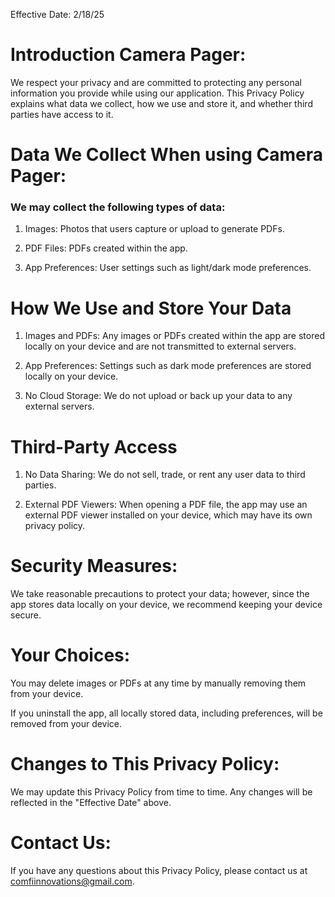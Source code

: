 Effective Date: 2/18/25

# Introduction Camera Pager:
We respect your privacy and are committed to protecting any personal information you provide while using our application. This Privacy Policy explains what data we collect, how we use and store it, and whether third parties have access to it.

# Data We Collect When using Camera Pager:
 ### We may collect the following types of data:

1. Images: Photos that users capture or upload to generate PDFs.

2. PDF Files: PDFs created within the app.

3. App Preferences: User settings such as light/dark mode preferences.

# How We Use and Store Your Data

1. Images and PDFs: Any images or PDFs created within the app are stored locally on your device and are not transmitted to external servers.

2. App Preferences: Settings such as dark mode preferences are stored locally on your device.

3. No Cloud Storage: We do not upload or back up your data to any external servers.

# Third-Party Access

1. No Data Sharing: We do not sell, trade, or rent any user data to third parties.

2. External PDF Viewers: When opening a PDF file, the app may use an external PDF viewer installed on your device, which may have its own privacy policy.

# Security Measures: 

We take reasonable precautions to protect your data; however, since the app stores data locally on your device, we recommend keeping your device secure.

# Your Choices:

You may delete images or PDFs at any time by manually removing them from your device.

If you uninstall the app, all locally stored data, including preferences, will be removed from your device.

# Changes to This Privacy Policy:

We may update this Privacy Policy from time to time. Any changes will be reflected in the "Effective Date" above.

# Contact Us:
If you have any questions about this Privacy Policy, please contact us at comfiinnovations@gmail.com.

